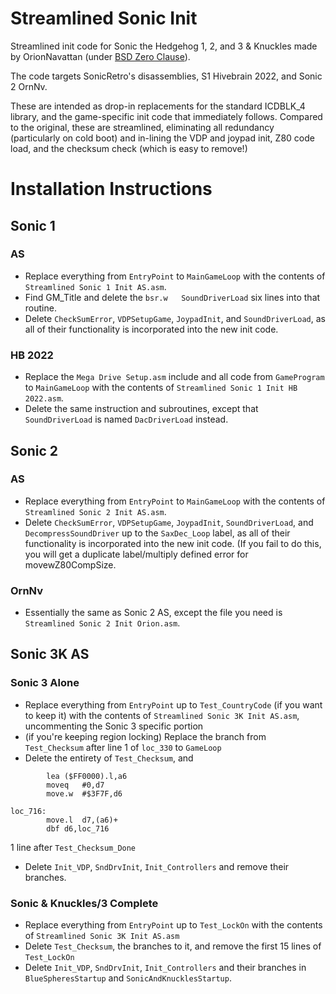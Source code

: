 # Streamlined Sonic Init
Streamlined init code for Sonic the Hedgehog 1, 2, and 3 & Knuckles made by OrionNavattan (under [BSD Zero Clause](LICENSE)).

The code targets SonicRetro's disassemblies, S1 Hivebrain 2022, and Sonic 2 OrnNv.
 
These are intended as drop-in replacements for the standard ICDBLK_4 library, and the game-specific init code that immediately follows.
Compared to the original, these are streamlined, eliminating all redundancy (particularly on cold boot) and in-lining the VDP and joypad init, Z80 code load, and the checksum check (which is easy to remove!)

# Installation Instructions

## Sonic 1

### AS

- Replace everything from `EntryPoint` to `MainGameLoop` with the contents of `Streamlined Sonic 1 Init AS.asm`. 
- Find GM_Title and delete the `bsr.w	SoundDriverLoad` six lines into that routine.
- Delete `CheckSumError`, `VDPSetupGame`, `JoypadInit`, and `SoundDriverLoad`, as all of their
functionality is incorporated into the new init code.

### HB 2022

- Replace the `Mega Drive Setup.asm` include and all code from `GameProgram` to `MainGameLoop` with the contents of `Streamlined Sonic 1 Init HB 2022.asm`.
- Delete the same instruction and subroutines, except that `SoundDriverLoad` is named `DacDriverLoad` instead.

## Sonic 2 

### AS 
- Replace everything from `EntryPoint` to `MainGameLoop` with the contents of `Streamlined Sonic 2 Init AS.asm`.
- Delete `CheckSumError`, `VDPSetupGame`, `JoypadInit`, `SoundDriverLoad`, and `DecompressSoundDriver` up to the `SaxDec_Loop` label, as all of their
functionality is incorporated into the new init code. (If you fail to do this, you will get a duplicate label/multiply defined error for movewZ80CompSize.

### OrnNv

- Essentially the same as Sonic 2 AS, except the file you need is `Streamlined Sonic 2 Init Orion.asm`. 

## Sonic 3K AS

### Sonic 3 Alone

- Replace everything from `EntryPoint` up to `Test_CountryCode` (if you want to keep it) with the contents of `Streamlined Sonic 3K Init AS.asm`, uncommenting the Sonic 3 specific portion
- (if you're keeping region locking) Replace the branch from `Test_Checksum` after line 1 of `loc_330` to `GameLoop`
- Delete the entirety of `Test_Checksum`, and
```
		lea	($FF0000).l,a6
		moveq	#0,d7
		move.w	#$3F7F,d6

loc_716:
		move.l	d7,(a6)+
		dbf	d6,loc_716
```
1 line after `Test_Checksum_Done`
- Delete `Init_VDP`, `SndDrvInit`, `Init_Controllers` and remove their branches.

### Sonic & Knuckles/3 Complete

- Replace everything from `EntryPoint` up to `Test_LockOn` with the contents of `Streamlined Sonic 3K Init AS.asm`
- Delete `Test_Checksum`, the branches to it, and remove the first 15 lines of `Test_LockOn`
- Delete `Init_VDP`, `SndDrvInit`, `Init_Controllers` and their branches in `BlueSpheresStartup` and `SonicAndKnucklesStartup`.